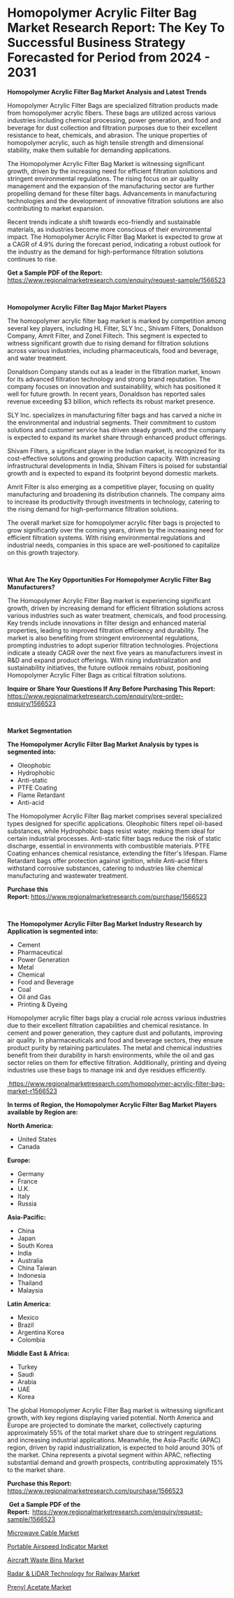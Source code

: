 <p><h1>Homopolymer Acrylic Filter Bag Market Research Report: The Key To Successful Business Strategy Forecasted for Period from 2024 - 2031</h1></p><p><strong>Homopolymer Acrylic Filter Bag Market Analysis and Latest Trends</strong></p>
<p><p>Homopolymer Acrylic Filter Bags are specialized filtration products made from homopolymer acrylic fibers. These bags are utilized across various industries including chemical processing, power generation, and food and beverage for dust collection and filtration purposes due to their excellent resistance to heat, chemicals, and abrasion. The unique properties of homopolymer acrylic, such as high tensile strength and dimensional stability, make them suitable for demanding applications.</p><p>The Homopolymer Acrylic Filter Bag Market is witnessing significant growth, driven by the increasing need for efficient filtration solutions and stringent environmental regulations. The rising focus on air quality management and the expansion of the manufacturing sector are further propelling demand for these filter bags. Advancements in manufacturing technologies and the development of innovative filtration solutions are also contributing to market expansion.</p><p>Recent trends indicate a shift towards eco-friendly and sustainable materials, as industries become more conscious of their environmental impact. The Homopolymer Acrylic Filter Bag Market is expected to grow at a CAGR of 4.9% during the forecast period, indicating a robust outlook for the industry as the demand for high-performance filtration solutions continues to rise.</p></p>
<p><strong>Get a Sample PDF of the Report:&nbsp;</strong> <a href="https://www.regionalmarketresearch.com/enquiry/request-sample/1566523">https://www.regionalmarketresearch.com/enquiry/request-sample/1566523</a></p>
<p>&nbsp;</p>
<p><strong>Homopolymer Acrylic Filter Bag Major Market Players</strong></p>
<p><p>The homopolymer acrylic filter bag market is marked by competition among several key players, including HL Filter, SLY Inc., Shivam Filters, Donaldson Company, Amrit Filter, and Zonel Filtech. This segment is expected to witness significant growth due to rising demand for filtration solutions across various industries, including pharmaceuticals, food and beverage, and water treatment.</p><p>Donaldson Company stands out as a leader in the filtration market, known for its advanced filtration technology and strong brand reputation. The company focuses on innovation and sustainability, which has positioned it well for future growth. In recent years, Donaldson has reported sales revenue exceeding $3 billion, which reflects its robust market presence.</p><p>SLY Inc. specializes in manufacturing filter bags and has carved a niche in the environmental and industrial segments. Their commitment to custom solutions and customer service has driven steady growth, and the company is expected to expand its market share through enhanced product offerings.</p><p>Shivam Filters, a significant player in the Indian market, is recognized for its cost-effective solutions and growing production capacity. With increasing infrastructural developments in India, Shivam Filters is poised for substantial growth and is expected to expand its footprint beyond domestic markets.</p><p>Amrit Filter is also emerging as a competitive player, focusing on quality manufacturing and broadening its distribution channels. The company aims to increase its productivity through investments in technology, catering to the rising demand for high-performance filtration solutions.</p><p>The overall market size for homopolymer acrylic filter bags is projected to grow significantly over the coming years, driven by the increasing need for efficient filtration systems. With rising environmental regulations and industrial needs, companies in this space are well-positioned to capitalize on this growth trajectory.</p></p>
<p>&nbsp;</p>
<p><strong>What Are The Key Opportunities For Homopolymer Acrylic Filter Bag Manufacturers?</strong></p>
<p><p>The Homopolymer Acrylic Filter Bag market is experiencing significant growth, driven by increasing demand for efficient filtration solutions across various industries such as water treatment, chemicals, and food processing. Key trends include innovations in filter design and enhanced material properties, leading to improved filtration efficiency and durability. The market is also benefiting from stringent environmental regulations, prompting industries to adopt superior filtration technologies. Projections indicate a steady CAGR over the next five years as manufacturers invest in R&D and expand product offerings. With rising industrialization and sustainability initiatives, the future outlook remains robust, positioning Homopolymer Acrylic Filter Bags as critical filtration solutions.</p></p>
<p><strong>Inquire or Share Your Questions If Any Before Purchasing This Report:</strong> <a href="https://www.regionalmarketresearch.com/enquiry/pre-order-enquiry/1566523">https://www.regionalmarketresearch.com/enquiry/pre-order-enquiry/1566523</a></p>
<p>&nbsp;</p>
<p><strong>Market Segmentation</strong></p>
<p><strong>The Homopolymer Acrylic Filter Bag Market Analysis by types is segmented into:</strong></p>
<p><ul><li>Oleophobic</li><li>Hydrophobic</li><li>Anti-static</li><li>PTFE Coating</li><li>Flame Retardant</li><li>Anti-acid</li></ul></p>
<p><p>The Homopolymer Acrylic Filter Bag market comprises several specialized types designed for specific applications. Oleophobic filters repel oil-based substances, while Hydrophobic bags resist water, making them ideal for certain industrial processes. Anti-static filter bags reduce the risk of static discharge, essential in environments with combustible materials. PTFE Coating enhances chemical resistance, extending the filter's lifespan. Flame Retardant bags offer protection against ignition, while Anti-acid filters withstand corrosive substances, catering to industries like chemical manufacturing and wastewater treatment.</p></p>
<p><strong>Purchase this Report:&nbsp;</strong><a href="https://www.regionalmarketresearch.com/purchase/1566523">https://www.regionalmarketresearch.com/purchase/1566523</a></p>
<p>&nbsp;</p>
<p><strong>The Homopolymer Acrylic Filter Bag Market Industry Research by Application is segmented into:</strong></p>
<p><ul><li>Cement</li><li>Pharmaceutical</li><li>Power Generation</li><li>Metal</li><li>Chemical</li><li>Food and Beverage</li><li>Coal</li><li>Oil and Gas</li><li>Printing & Dyeing</li></ul></p>
<p><p>Homopolymer acrylic filter bags play a crucial role across various industries due to their excellent filtration capabilities and chemical resistance. In cement and power generation, they capture dust and pollutants, improving air quality. In pharmaceuticals and food and beverage sectors, they ensure product purity by retaining particulates. The metal and chemical industries benefit from their durability in harsh environments, while the oil and gas sector relies on them for effective filtration. Additionally, printing and dyeing industries use these bags to manage ink and dye residues efficiently.</p></p>
<p><a href="https://www.regionalmarketresearch.com/homopolymer-acrylic-filter-bag-market-r1566523">&nbsp;https://www.regionalmarketresearch.com/homopolymer-acrylic-filter-bag-market-r1566523</a></p>
<p><strong>In terms of Region, the Homopolymer Acrylic Filter Bag Market Players available by Region are:</strong></p>
<p>
    <p> <strong> North America: </strong>
        <ul>
            <li>United States</li>
            <li>Canada</li>
        </ul>
        </p> 
    <p> <strong> Europe: </strong>
        <ul>
            <li>Germany</li>
            <li>France</li>
            <li>U.K.</li>
            <li>Italy</li>
            <li>Russia</li>
        </ul>
        </p> 
    <p> <strong> Asia-Pacific: </strong>
        <ul>
            <li>China</li>
            <li>Japan</li>
            <li>South Korea</li>
            <li>India</li>
            <li>Australia</li>
            <li>China Taiwan</li>
            <li>Indonesia</li>
            <li>Thailand</li>
            <li>Malaysia</li>
        </ul>
        </p> 
    <p> <strong> Latin America: </strong>
        <ul>
            <li>Mexico</li>
            <li>Brazil</li>
            <li>Argentina Korea</li>
            <li>Colombia</li>
        </ul>
        </p> 
    <p> <strong> Middle East & Africa: </strong>
        <ul>
            <li>Turkey</li>
            <li>Saudi</li>
            <li>Arabia</li>
            <li>UAE</li>
            <li>Korea</li>
        </ul>
    </p>
    </p>
<p><p>The global Homopolymer Acrylic Filter Bag market is witnessing significant growth, with key regions displaying varied potential. North America and Europe are projected to dominate the market, collectively capturing approximately 55% of the total market share due to stringent regulations and increasing industrial applications. Meanwhile, the Asia-Pacific (APAC) region, driven by rapid industrialization, is expected to hold around 30% of the market. China represents a pivotal segment within APAC, reflecting substantial demand and growth prospects, contributing approximately 15% to the market share.</p></p>
<p><strong>Purchase this Report: </strong><a href="https://www.regionalmarketresearch.com/purchase/1566523">https://www.regionalmarketresearch.com/purchase/1566523</a></p>
<p>&nbsp;<strong>Get a Sample PDF of the Report:&nbsp;&nbsp;</strong><a href="https://www.regionalmarketresearch.com/enquiry/request-sample/1566523">https://www.regionalmarketresearch.com/enquiry/request-sample/1566523</a></p>
<p><strong></strong></p>
<p><p><a href="https://www.linkedin.com/pulse/global-microwave-cable-industry-research-report-competitive-tixde?trackingId=Uq%2B%2BaU2JSAGSeoaF4%2BqgGg%3D%3D">Microwave Cable Market</a></p><p><a href="https://medium.com/@nafiafirdania/portable-airspeed-indicator-market-global-market-trends-and-market-forecast-2024-2031-d3757b67f89f?postPublishedType=repub">Portable Airspeed Indicator Market</a></p><p><a href="https://medium.com/@nafiafirdania/global-aircraft-waste-bins-market-opportunities-and-forecast-for-period-from-2024-to-2031-ea0f2596f2bf?postPublishedType=repub">Aircraft Waste Bins Market</a></p><p><a href="https://issuu.com/reportprime-2/docs/radar-lidar-technology-for-railway-_e87a90816a1d93">Radar & LiDAR Technology for Railway Market</a></p><p><a href="https://issuu.com/reportprime-2/docs/prenyl-acetate-market-size-2030.ppt_e7eeff38bca398">Prenyl Acetate Market</a></p></p>